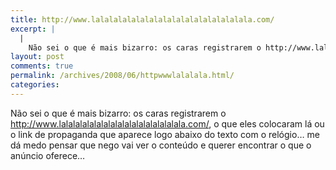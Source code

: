 ```yaml
---
title: http://www.lalalalalalalalalalalalalalalalalala.com/
excerpt: |
  |
    Não sei o que é mais bizarro: os caras registrarem o http://www.lalalalalalalalalalalalalalalalalala.com/, o que eles colocaram lá ou o link de propaganda que aparece logo abaixo do texto com o relógio... me dá medo pensar que nego vai ver o...
layout: post
comments: true
permalink: /archives/2008/06/httpwwwlalalala.html/
categories:
---
```

Não sei o que é mais bizarro: os caras registrarem o <http://www.lalalalalalalalalalalalalalalalalala.com/>, o que eles colocaram lá ou o link de propaganda que aparece logo abaixo do texto com o relógio&#8230; me dá medo pensar que nego vai ver o conteúdo e querer encontrar o que o anúncio oferece&#8230;